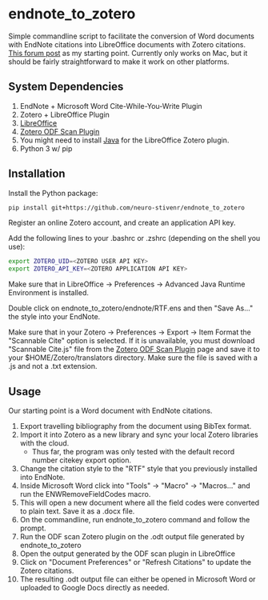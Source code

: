 # endnote_to_zotero

Simple commandline script to facilitate the conversion of Word documents with EndNote citations into LibreOffice documents with Zotero citations.
[This forum post](https://forums.zotero.org/discussion/34233/almost-convert-citations-from-endnote-to-zotero-in-word-docx) as my starting point.
Currently only works on Mac, but it should be fairly straightforward to make it work on other platforms.

## System Dependencies

1. EndNote + Microsoft Word Cite-While-You-Write Plugin
2. Zotero + LibreOffice Plugin
3. [LibreOffice](https://www.libreoffice.org/download/download-libreoffice)
4. [Zotero ODF Scan Plugin](https://zotero-odf-scan.github.io/zotero-odf-scan)
5. You might need to install [Java](https://www.oracle.com/java/technologies/downloads) for the LibreOffice Zotero plugin.
6. Python 3 w/ pip

## Installation

Install the Python package:
```bash
pip install git+https://github.com/neuro-stivenr/endnote_to_zotero
```

Register an online Zotero account, and create an application API key.

Add the following lines to your .bashrc or .zshrc (depending on the shell you use):
```bash
export ZOTERO_UID=<ZOTERO USER API KEY>
export ZOTERO_API_KEY=<ZOTERO APPLICATION API KEY>
```

Make sure that in LibreOffice -> Preferences -> Advanced
Java Runtime Environment is installed.

Double click on endnote_to_zotero/endnote/RTF.ens and then "Save As..." the style into your EndNote.

Make sure that in your Zotero -> Preferences -> Export -> Item Format
the "Scannable Cite" option is selected. If it is unavailable, you must download "Scannable Cite.js" file from
the [Zotero ODF Scan Plugin](https://zotero-odf-scan.github.io/zotero-odf-scan) page and save it to your $HOME/Zotero/translators directory.
Make sure the file is saved with a .js and not a .txt extension.

## Usage

Our starting point is a Word document with EndNote citations.

1. Export travelling bibliography from the document using BibTex format.
2. Import it into Zotero as a new library and sync your local Zotero libraries with the cloud.
    * Thus far, the program was only tested with the default record number citekey export option.
3. Change the citation style to the "RTF" style that you previously installed into EndNote.
4. Inside Microsoft Word click into "Tools" -> "Macro" -> "Macros..." and run the ENWRemoveFieldCodes macro.
5. This will open a new document where all the field codes were converted to plain text. Save it as a .docx file.
6. On the commandline, run endnote_to_zotero command and follow the prompt.
7. Run the ODF scan Zotero plugin on the .odt output file generated by endnote_to_zotero
8. Open the output generated by the ODF scan plugin in LibreOffice
9. Click on "Document Preferences" or "Refresh Citations" to update the Zotero citations.
10. The resulting .odt output file can either be opened in Microsoft Word or uploaded to Google Docs directly as needed.


